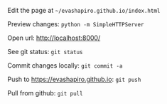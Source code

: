 Edit the page at `~/evashapiro.github.io/index.html`

Preview changes: `python -m SimpleHTTPServer`

Open url: [http://localhost:8000/](http://localhost:8000/)

See git status: `git status`

Commit changes locally: `git commit -a`

Push to https://evashapiro.github.io: `git push`

Pull from github: `git pull`
